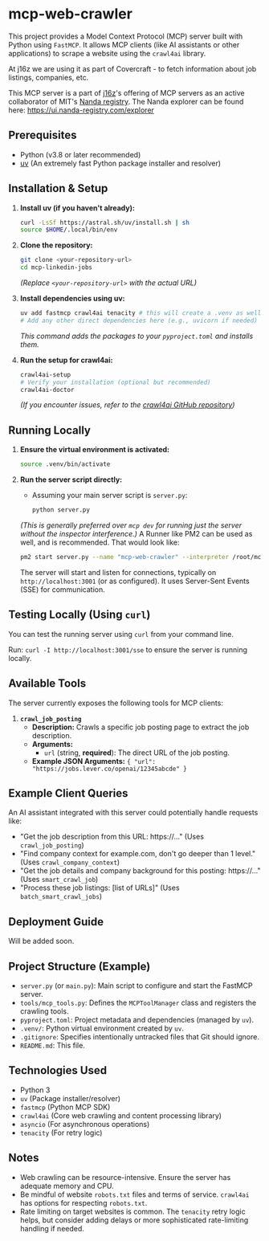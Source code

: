 # mcp-web-crawler

This project provides a Model Context Protocol (MCP) server built with Python using `FastMCP`. It allows MCP clients (like AI assistants or other applications) to scrape a website using the `crawl4ai` library.

At j16z we are using it as part of Covercraft - to fetch information about job listings, companies, etc.

This MCP server is a part of [j16z](https://j16z.org)'s offering of MCP servers as an active collaborator of MIT's [Nanda registry](https://nanda.media.mit.edu/). The Nanda explorer can be found here: https://ui.nanda-registry.com/explorer

## Prerequisites

*   Python (v3.8 or later recommended)
*   [uv](https://docs.astral.sh/uv/getting-started/installation/) (An extremely fast Python package installer and resolver)

## Installation & Setup

1.  **Install uv (if you haven't already):**
    ```bash
    curl -LsSf https://astral.sh/uv/install.sh | sh
    source $HOME/.local/bin/env
    ```

2.  **Clone the repository:**
    ```bash
    git clone <your-repository-url>
    cd mcp-linkedin-jobs
    ```
    *(Replace `<your-repository-url>` with the actual URL)*

3.  **Install dependencies using uv:**
    ```bash
    uv add fastmcp crawl4ai tenacity # this will create a .venv as well and select ut
    # Add any other direct dependencies here (e.g., uvicorn if needed)
    ```
    *This command adds the packages to your `pyproject.toml` and installs them.*

5.  **Run the setup for crawl4ai:**
    ```bash
    crawl4ai-setup
    # Verify your installation (optional but recommended)
    crawl4ai-doctor
    ```
    *(If you encounter issues, refer to the [crawl4ai GitHub repository](https://github.com/unclecode/crawl4ai))*

## Running Locally

1.  **Ensure the virtual environment is activated:**
    ```bash
    source .venv/bin/activate
    ```

2.  **Run the server script directly:**
    *   Assuming your main server script is `server.py`:
        ```bash
        python server.py
        ```
    *(This is generally preferred over `mcp dev` for running just the server without the      inspector interference.)*
    A Runner like PM2 can be used as well, and is recommended. That would look like:
    ```bash
    pm2 start server.py --name "mcp-web-crawler" --interpreter /root/mcp-webcrawler/.venv/bin/python
    ```

    The server will start and listen for connections, typically on `http://localhost:3001` (or as configured). It uses Server-Sent Events (SSE) for communication.

## Testing Locally (Using `curl`)

You can test the running server using `curl` from your command line.

Run: `curl -I http://localhost:3001/sse` to ensure the server is running locally.



## Available Tools

The server currently exposes the following tools for MCP clients:

1.  **`crawl_job_posting`**
    *   **Description:** Crawls a specific job posting page to extract the job description.
    *   **Arguments:**
        *   `url` (string, **required**): The direct URL of the job posting.
    *   **Example JSON Arguments:** `{ "url": "https://jobs.lever.co/openai/12345abcde" }`

## Example Client Queries

An AI assistant integrated with this server could potentially handle requests like:

*   "Get the job description from this URL: https://..." (Uses `crawl_job_posting`)
*   "Find company context for example.com, don't go deeper than 1 level." (Uses `crawl_company_context`)
*   "Get the job details and company background for this posting: https://..." (Uses `smart_crawl_job`)
*   "Process these job listings: [list of URLs]" (Uses `batch_smart_crawl_jobs`)

## Deployment Guide

Will be added soon.

## Project Structure (Example)

*   `server.py` (or `main.py`): Main script to configure and start the FastMCP server.
*   `tools/mcp_tools.py`: Defines the `MCPToolManager` class and registers the crawling tools.
*   `pyproject.toml`: Project metadata and dependencies (managed by `uv`).
*   `.venv/`: Python virtual environment created by `uv`.
*   `.gitignore`: Specifies intentionally untracked files that Git should ignore.
*   `README.md`: This file.

## Technologies Used

*   Python 3
*   `uv` (Package installer/resolver)
*   `fastmcp` (Python MCP SDK)
*   `crawl4ai` (Core web crawling and content processing library)
*   `asyncio` (For asynchronous operations)
*   `tenacity` (For retry logic)

## Notes

*   Web crawling can be resource-intensive. Ensure the server has adequate memory and CPU.
*   Be mindful of website `robots.txt` files and terms of service. `crawl4ai` has options for respecting `robots.txt`.
*   Rate limiting on target websites is common. The `tenacity` retry logic helps, but consider adding delays or more sophisticated rate-limiting handling if needed.
